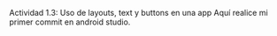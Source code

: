 Actividad 1.3: Uso de layouts, text y buttons en una app
Aquí realice mi primer commit en android studio.
